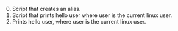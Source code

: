 0. Script that creates an alias.
1. Script that prints hello user where user is the current linux user.
1. Prints hello user, where user is the current linux user.
